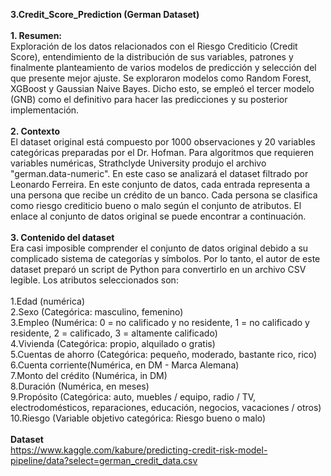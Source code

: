 <b>3.Credit_Score_Prediction (German Dataset) </b> 
<br> <br>
<b>1. Resumen:</b> <br> Exploración de los datos relacionados con el Riesgo Crediticio (Credit Score), entendimiento de la distribución de sus variables, patrones y finalmente planteamiento de varios modelos de predicción y selección del que presente mejor ajuste. 
Se exploraron modelos como Random Forest, XGBoost y Gaussian Naive Bayes. Dicho esto, se empleó el tercer modelo (GNB) como el definitivo para hacer las predicciones y su posterior implementación.
<br> <br>
<b>2. Contexto </b> <br>
El dataset original está compuesto por 1000 observaciones y 20 variables categóricas preparadas por el Dr. Hofman. Para algoritmos que requieren variables numéricas, Strathclyde University produjo el archivo "german.data-numeric". En este caso se analizará el dataset filtrado por Leonardo Ferreira. En este conjunto de datos, cada entrada representa a una persona que recibe un crédito de un banco. Cada persona se clasifica como riesgo crediticio bueno o malo según el conjunto de atributos. El enlace al conjunto de datos original se puede encontrar a continuación.
<br> <br>
<b>3. Contenido del dataset </b> <br>
Era casi imposible comprender el conjunto de datos original debido a su complicado sistema de categorías y símbolos. Por lo tanto, el autor de este dataset preparó un script de Python para convertirlo en un archivo CSV legible. Los atributos seleccionados son:
<br> <br>
1.Edad (numérica) <br>
2.Sexo (Categórica: masculino, femenino) <br>
3.Empleo (Numérica: 0 = no calificado y no residente, 1 = no calificado y residente, 2 = calificado, 3 = altamente calificado) <br>
4.Vivienda (Categórica: propio, alquilado o gratis) <br>
5.Cuentas de ahorro (Categórica: pequeño, moderado, bastante rico, rico) <br>
6.Cuenta corriente(Numérica, en DM - Marca Alemana) <br>
7.Monto del crédito (Numérica, in DM) <br>
8.Duración (Numérica, en meses) <br>
9.Propósito (Categórica: auto, muebles / equipo, radio / TV, electrodomésticos, reparaciones, educación, negocios, vacaciones / otros) <br>
10.Riesgo (Variable objetivo categórica: Riesgo bueno o malo) <br>
<br>
<b>Dataset</b> <br>
https://www.kaggle.com/kabure/predicting-credit-risk-model-pipeline/data?select=german_credit_data.csv
